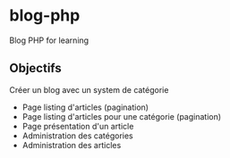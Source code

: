 # blog-php

Blog PHP for learning

## Objectifs

Créer un blog avec un system de catégorie

- Page listing d'articles (pagination)
- Page listing d'articles pour une catégorie (pagination)
- Page présentation d'un article
- Administration des catégories
- Administration des articles
